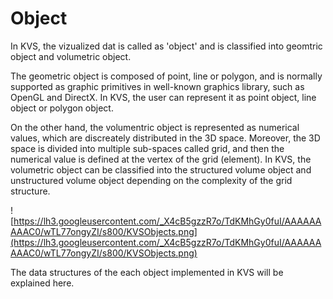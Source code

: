 # Object #
In KVS, the vizualized dat is called as 'object' and is classified into geomtric object and volumetric object.

The geometric object is composed of point, line or polygon, and is normally supported as graphic primitives in well-known graphics library, such as OpenGL and DirectX. In KVS, the user can represent it as point object, line object or polygon object.

On the other hand, the volumentric object is represented as numerical values, which are discreately distributed in the 3D space. Moreover, the 3D space is divided into multiple sub-spaces called grid, and then the numerical value is defined at the vertex of the grid (element). In KVS, the volumetric object can be classified into the structured volume object and unstructured volume object depending on the complexity of the grid structure.

![https://lh3.googleusercontent.com/_X4cB5gzzR7o/TdKMhGy0fuI/AAAAAAAAAC0/wTL77ongyZI/s800/KVSObjects.png](https://lh3.googleusercontent.com/_X4cB5gzzR7o/TdKMhGy0fuI/AAAAAAAAAC0/wTL77ongyZI/s800/KVSObjects.png)

The data structures of the each object implemented in KVS will be explained here.